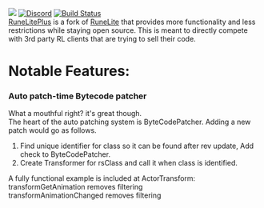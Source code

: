 ![](https://i.imgur.com/OVRdQBz.png)
[![Discord](https://img.shields.io/discord/373382904769675265.svg)](https://discord.gg/HN5gf3m) [![Build Status](https://travis-ci.org/runelite-extended/runelite.svg?branch=master)](https://travis-ci.org/runelite-extended/runelite)  
[RuneLitePlus](https://runelitepl.us) is a fork of [RuneLite](https://github.com/runelite/runelite) that provides more functionality and less restrictions while staying open source. This is meant to directly compete with 3rd party RL clients that are trying to sell their code.
  
# Notable Features:

### Auto patch-time Bytecode patcher  
What a mouthful right? it's great though.  
The heart of the auto patching system is ByteCodePatcher. Adding a new patch would go as follows.  
     
1. Find unique identifier for class so it can be found after rev update, Add check<rsClass> to ByteCodePatcher.  
2. Create Transformer for rsClass and call it when class is identified.  
  
A fully functional example is included at ActorTransform:  
transformGetAnimation removes filtering  
transformAnimationChanged removes filtering  
